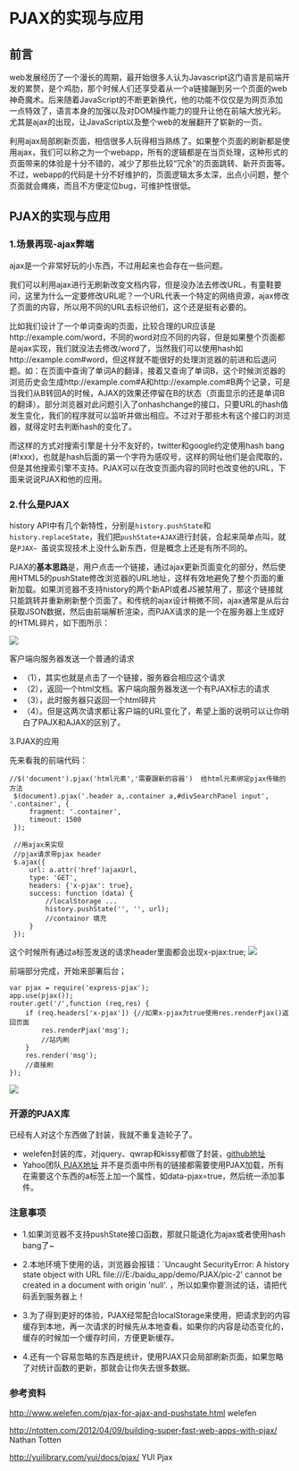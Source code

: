 # PJAX的实现与应用

## 前言
web发展经历了一个漫长的周期，最开始很多人认为Javascript这门语言是前端开发的累赘，是个鸡肋，那个时候人们还享受着从一个a链接蹦到另一个页面的web神奇魔术。后来随着JavaScript的不断更新换代，他的功能不仅仅是为网页添加一点特效了，语言本身的加强以及对DOM操作能力的提升让他在前端大放光彩。尤其是ajax的出现，让JavaScript以及整个web的发展翻开了崭新的一页。

利用ajax局部刷新页面，相信很多人玩得相当熟练了。如果整个页面的刷新都是使用ajax，我们可以称之为一个webapp，所有的逻辑都是在当页处理，这种形式的页面带来的体验是十分不错的，减少了那些比较“冗余”的页面跳转、新开页面等。不过，webapp的代码是十分不好维护的，页面逻辑太多太深，出点小问题，整个页面就会瘫痪，而且不方便定位bug，可维护性很低。

## PJAX的实现与应用
### 1.场景再现-ajax弊端
ajax是一个非常好玩的小东西，不过用起来也会存在一些问题。

我们可以利用ajax进行无刷新改变文档内容，但是没办法去修改URL，有童鞋要问，这里为什么一定要修改URL呢？一个URL代表一个特定的网络资源，ajax修改了页面的内容，所以用不同的URL去标识他们，这个还是挺有必要的。

比如我们设计了一个单词查询的页面，比较合理的UR应该是http://example.com/word，不同的word对应不同的内容，但是如果整个页面都是ajax实现，我们就没法去修改/word了，当然我们可以使用hash如http://example.com#word，但这样就不能很好的处理浏览器的前进和后退问题。如：在页面中查询了单词A的翻译，接着又查询了单词B，这个时候浏览器的浏览历史会生成http://example.com#A和http://example.com#B两个记录，可是当我们从B转回A的时候，AJAX的效果还停留在B的状态（页面显示的还是单词B的翻译）。部分浏览器对此问题引入了onhashchange的接口，只要URL的hash值发生变化，我们的程序就可以监听并做出相应。不过对于那些木有这个接口的浏览器，就得定时去判断hash的变化了。

而这样的方式对搜索引擎是十分不友好的，twitter和google约定使用hash bang (#!xxx)，也就是hash后面的第一个字符为感叹号，这样的网址他们是会爬取的，但是其他搜索引擎不支持。PJAX可以在改变页面内容的同时也改变他的URL，下面来说说PJAX和他的应用。

### 2.什么是PJAX
history API中有几个新特性，分别是`history.pushState`和`history.replaceState`，我们把`pushState+AJAX`进行封装，合起来简单点叫，就是`PJAX~ `虽说实现技术上没什么新东西，但是概念上还是有所不同的。

PJAX的**基本思路**是，用户点击一个链接，通过ajax更新页面变化的部分，然后使用HTML5的pushState修改浏览器的URL地址，这样有效地避免了整个页面的重新加载。如果浏览器不支持history的两个新API或者JS被禁用了，那这个链接就只能跳转并重新刷新整个页面了。和传统的ajax设计稍微不同，ajax通常是从后台获取JSON数据，然后由前端解析渲染，而PJAX请求的是一个在服务器上生成好的HTML碎片，如下图所示：

<a data-fancybox title="" href="http://blog.colastar.club/static/images/pajax.png">![](http://blog.colastar.club/static/images/pajax.png)</a>

客户端向服务器发送一个普通的请求
- （1），其实也就是点击了一个链接，服务器会相应这个请求
- （2），返回一个html文档。客户端向服务器发送一个有PJAX标志的请求
- （3），此时服务器只返回一个html碎片
- （4）。但是这两次请求都让客户端的URL变化了，希望上面的说明可以让你明白了PAJX和AJAX的区别了。

3.PJAX的应用

先来看我的前端代码：
```
//$('document').pjax('html元素','需要跟新的容器')  给html元素绑定pjax传输的方法
 $(document).pjax('.header a,.container a,#divSearchPanel input', '.container', {
     fragment: '.container',
     timeout: 1500
 });
 
 //用ajax来实现
 //pjax请求带pjax header
 $.ajax({
     url: a.attr('href')ajaxUrl,
     type: 'GET',
     headers: {'x-pjax': true},
     success: function (data) {
         //localStorage ...
         history.pushState('', '', url);
         //containor 填充
     }
 });

 ```

 这个时候所有通过a标签发送的请求header里面都会出现x-pjax:true;
 <a data-fancybox title="" href="http://blog.colastar.club/static/images/x-pajax.png">![](http://blog.colastar.club/static/images/x-pajax.png)</a>

 前端部分完成，开始来部署后台；
```
var pjax = require('express-pjax');
app.use(pjax());
router.get('/',function (req,res) {
    if (req.headers['x-pjax']) {//如果x-pjax为true使用res.renderPjax()返回页面
        res.renderPjax('msg');
        //站内刷
    }
    res.render('msg');
    //直接刷
});

```
 <a data-fancybox title="" href="http://blog.colastar.club/static/images/x-pajax2.png">![](http://blog.colastar.club/static/images/x-pajax2.png)</a>
### 开源的PJAX库

已经有人对这个东西做了封装，我就不重复造轮子了。

- welefen封装的库，对jquery、qwrap和kissy都做了封装，[github地址](https://github.com/welefen/pjax)
- Yahoo团队[ PJAX地址](PJAX地址)
并不是页面中所有的链接都需要使用PJAX加载，所有在需要这个东西的a标签上加一个属性，如data-pjax=true，然后统一添加事件。

### 注意事项
- 1.如果浏览器不支持pushState接口函数，那就只能退化为ajax或者使用hash bang了~

- 2.本地环境下使用的话，浏览器会报错：`Uncaught SecurityError: A history state object with URL file:///E:/baidu_app/demo/PJAX/pic-2' cannot be created in a document with origin 'null'. ，所以如果你要测试的话，请把代码丢到服务器上！

- 3.为了得到更好的体验，PJAX经常配合localStorage来使用，把请求到的内容缓存到本地，再一次请求的时候先从本地查看。如果你的内容是动态变化的，缓存的时候加一个缓存时间，方便更新缓存。
- 4.还有一个容易忽略的东西是统计，使用PJAX只会局部刷新页面，如果忽略了对统计函数的更新，那就会让你失去很多数据。

### 参考资料
http://www.welefen.com/pjax-for-ajax-and-pushstate.html welefen

http://ntotten.com/2012/04/09/building-super-fast-web-apps-with-pjax/ Nathan Totten

http://yuilibrary.com/yui/docs/pjax/ YUI Pjax
 